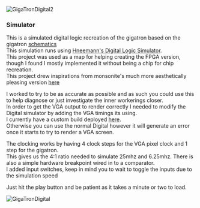 

![GigaTronDigital2](https://github.com/fetchingcat/gigatron-rom/assets/61957768/ab7bc01f-d568-4da6-a76b-e6fd36c105d5)

### Simulator ###

This is a simulated digital logic recreation of the gigatron based on the gigatron [schematics](https://cdn.hackaday.io/files/20781889094304/Schematics%202020-03-20.pdf)  
This simulation runs using [Hneemann's Digital Logic Simulator](https://github.com/hneemann/Digital).  
This project was used as a map for helping creating the FPGA version, though I found I mostly implemented it without being a chip for chip recreation.  
This project drew inspirations from monsonite's much more aesthetically pleasing version [here](https://github.com/monsonite/Gigatron-Simulator)  

I worked to try to be as accurate as possible and as such you could use this to help diagnose or just investigate the inner workerings closer.  
In order to get the VGA output to render correctly I needed to modify the Digital simulator by adding the VGA timings its using.  
I currently have a custom build deployed [here](https://github.com/fetchingcat/Digital/releases/tag/patched_release).   
Otherwise you can use the normal Digital however it will generate an error once it starts to try to render a VGA screen.  


The clocking works by having 4 clock steps for the VGA pixel clock and 1 step for the gigatron.  
This gives us the 4:1 ratio needed to simulate 25mhz and 6.25mhz. 
There is also a simple hardware breakpoint wired in to a comparator.  
I added input switches, keep in mind you to wait to toggle the inputs due to the simulation speed

Just hit the play button and be patient as it takes a minute or two to load.  

![GigaTronDigital](https://github.com/fetchingcat/gigatron-rom/assets/61957768/7c7539ab-083d-4d7b-a9ca-0bb86b942c56)

